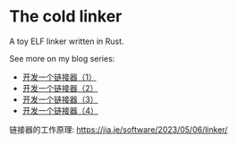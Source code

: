 # The cold linker

A toy ELF linker written in Rust.

See more on my blog series:

- [开发一个链接器（1）](https://jia.je/software/2024/02/18/write-a-linker-1/)
- [开发一个链接器（2）](https://jia.je/software/2024/03/30/write-a-linker-2/)
- [开发一个链接器（3）](https://jia.je/software/2024/04/06/write-a-linker-3/)
- [开发一个链接器（4）](https://jia.je/software/2024/04/07/write-a-linker-4/)


链接器的工作原理: https://jia.je/software/2023/05/06/linker/